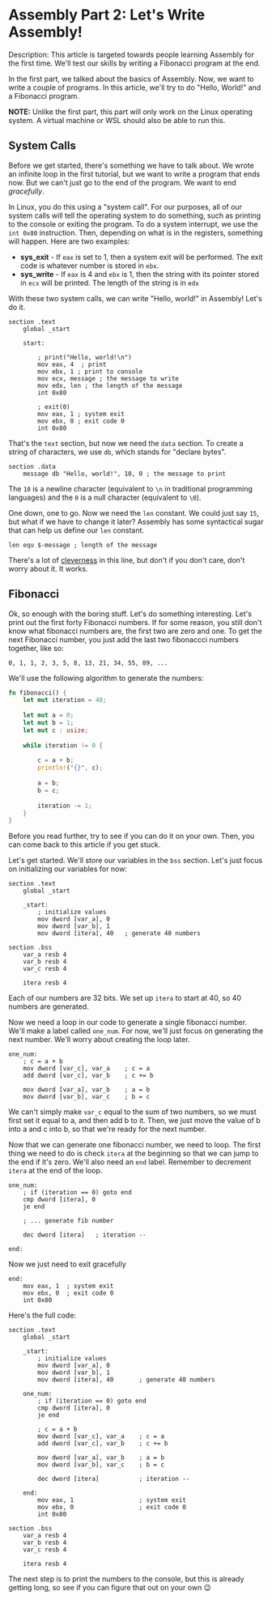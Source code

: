 # Assembly Part 2: Let's Write Assembly!

Description: This article is targeted towards people learning Assembly for the first time. We'll test our skills by writing a Fibonacci program at the end.

In the first part, we talked about the basics of Assembly. Now, we want to write a couple of programs. In this article, we'll try to do "Hello, World!" and a Fibonacci program.

**NOTE:** Unlike the first part, this part will only work on the Linux operating system. A virtual machine or WSL should also be able to run this.

## System Calls

Before we get started, there's something we have to talk about. We wrote an infinite loop in the first tutorial, but we want to write a program that ends now. But we can't just go to the end of the program. We want to end *gracefully*.

In Linux, you do this using a "system call". For our purposes, all of our system calls will tell the operating system to do something, such as printing to the console or exiting the program. To do a system interrupt, we use the `int 0x80` instruction. Then, depending on what is in the registers, something will happen. Here are two examples:

* **sys_exit** - If `eax` is set to 1, then a system exit will be performed. The exit code is whatever number is stored in `ebx`.
* **sys_write** - If `eax` is 4 and `ebx` is 1, then the string with its pointer stored in `ecx` will be printed. The length of the string is in `edx`

With these two system calls, we can write "Hello, world!" in Assembly! Let's do it.

```assembly
section .text
	global _start
	
	start:

		; print("Hello, world!\n")
		mov eax, 4	; print
		mov ebx, 1 ; print to console
		mov ecx, message ; the message to write
		mov edx, len ; the length of the message
		int 0x80
		
		; exit(0)
		mov eax, 1 ; system exit
		mov ebx, 0 ; exit code 0
		int 0x80
```

That's the `text` section, but now we need the `data` section. To create a string of characters, we use `db`, which stands for "declare bytes".

```assembly
section .data
	message db "Hello, world!", 10, 0 ; the message to print
```

The `10` is a newline character (equivalent to `\n` in traditional programming languages) and the `0` is a null character (equivalent to `\0`).

One down, one to go. Now we need the `len` constant. We could just say `15`, but what if we have to change it later? Assembly has some syntactical sugar that can help us define our `len` constant.

```assembly
len equ $-message ; length of the message
```

There's a lot of [cleverness](https://stackoverflow.com/a/20411716/12195838) in this line, but don't if you don't care, don't worry about it. It works.

## Fibonacci

Ok, so enough with the boring stuff. Let's do something interesting. Let's print out the first forty Fibonacci numbers. If for some reason, you still don't know what fibonacci numbers are, the first two are zero and one. To get the next Fibonacci number, you just add the last two fibonaccci numbers together, like so:

`0, 1, 1, 2, 3, 5, 8, 13, 21, 34, 55, 89, ...`

We'll use the following algorithm to generate the numbers:

```rust
fn fibonacci() {
    let mut iteration = 40;
    
    let mut a = 0;
    let mut b = 1;
    let mut c : usize;
    
    while iteration != 0 {
        
        c = a + b;
        println!("{}", c);
        
        a = b;
        b = c;
        
        iteration -= 1;
    }
}
```

Before you read further, try to see if you can do it on your own. Then, you can come back to this article if you get stuck.

Let's get started. We'll store our variables in the `bss` section. Let's just focus on initializing our variables for now:

```assembly
section .text
	global _start
	
	_start:
		; initialize values
		mov dword [var_a], 0
		mov dword [var_b], 1
		mov dword [itera], 40	; generate 40 numbers
		
section .bss
	var_a resb 4
	var_b resb 4
	var_c resb 4
	
	itera resb 4
```

Each of our numbers are 32 bits. We set up `itera` to start at 40, so 40 numbers are generated.

Now we need a loop in our code to generate a single fibonacci number. We'll make a label called `one_num`. For now, we'll just focus on generating the next number. We'll worry about creating the loop later.

```assembly
one_num:
	; c = a + b
	mov dword [var_c], var_a	; c = a
	add dword [var_c], var_b	; c += b
	
	mov dword [var_a], var_b	; a = b
	mov dword [var_b], var_c	; b = c
```

We can't simply make `var_c` equal to the sum of two numbers, so we must first set it equal to a, and then add b to it. Then, we just move the value of b into a and c into b, so that we're ready for the next number.

Now that we can generate one fibonacci number, we need to loop. The first thing we need to do is check `itera` at the beginning so that we can jump to the end if it's zero. We'll also need an `end` label. Remember to decrement `itera` at the end of the loop.

```assembly
one_num:
	; if (iteration == 0) goto end
	cmp dword [itera], 0
	je end
	
	; ... generate fib number
	
	dec dword [itera]	; iteration --

end:
```

Now we just need to exit gracefully

```assembly
end:
	mov eax, 1	; system exit
	mov ebx, 0	; exit code 0
	int 0x80
```

Here's the full code:

```assembly
section .text
	global _start
	
	_start:
		; initialize values
		mov dword [var_a], 0
		mov dword [var_b], 1
		mov dword [itera], 40		; generate 40 numbers
	
	one_num:
		; if (iteration == 0) goto end
		cmp dword [itera], 0
		je end
	
		; c = a + b
		mov dword [var_c], var_a	; c = a
		add dword [var_c], var_b	; c += b
	
		mov dword [var_a], var_b	; a = b
		mov dword [var_b], var_c	; b = c
	
		dec dword [itera]			; iteration --

	end:
		mov eax, 1					; system exit
		mov ebx, 0					; exit code 0
		int 0x80
		
section .bss
	var_a resb 4
	var_b resb 4
	var_c resb 4
	
	itera resb 4
```

The next step is to print the numbers to the console, but this is already getting long, so see if you can figure that out on your own :wink:
